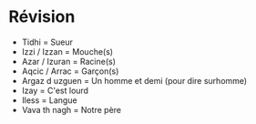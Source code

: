 # Révision

- Tidhi = Sueur
- Izzi / Izzan = Mouche(s)
- Azar / Izuran = Racine(s)
- Aqcic / Arrac = Garçon(s)
- Argaz d uzguen = Un homme et demi (pour dire surhomme)
- Izay = C'est lourd
- Iless = Langue
- Vava th nagh = Notre père
